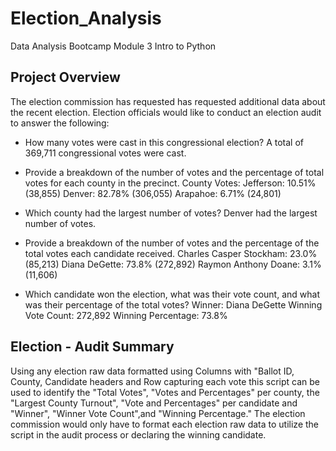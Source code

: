 # Election_Analysis
Data Analysis Bootcamp
Module 3 Intro to Python

## Project Overview
The election commission has requested has requested additional data about the recent election. Election officials would like to conduct an election audit to answer the following:

- How many votes were cast in this congressional election?
A total of 369,711 congressional votes were cast.

- Provide a breakdown of the number of votes and the percentage of total votes for each county in the precinct.
County Votes:
Jefferson: 10.51% (38,855)
Denver: 82.78% (306,055)
Arapahoe: 6.71% (24,801)

- Which county had the largest number of votes?
Denver had the largest number of votes.

- Provide a breakdown of the number of votes and the percentage of the total votes each candidate received.
Charles Casper Stockham: 23.0% (85,213)
Diana DeGette: 73.8% (272,892)
Raymon Anthony Doane: 3.1% (11,606)

- Which candidate won the election, what was their vote count, and what was their percentage of the total votes?
Winner: Diana DeGette
Winning Vote Count: 272,892
Winning Percentage: 73.8%

## Election - Audit Summary
Using any election raw data formatted using Columns with "Ballot ID, County, Candidate headers and Row capturing each vote this script can be used to identify the "Total Votes", "Votes and Percentages" per county, the "Largest County Turnout", "Vote and Percentages" per candidate and "Winner", "Winner Vote Count",and "Winning Percentage." The election commission would only have to format each election raw data to utilize the script in the audit process or declaring the winning candidate. 
